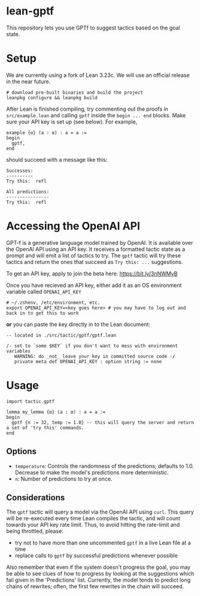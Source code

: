 # lean-gptf

This repository lets you use GPTf to suggest tactics based on the goal state.

# Setup

We are currently using a fork of Lean 3.23c. We will use an official release in the near future.

```
# download pre-built binaries and build the project
leanpkg configure && leanpkg build
```

After Lean is finished compiling, try commenting out the proofs in `src/example.lean` and calling `gptf` inside the `begin ... end` blocks. Make sure your API key is set up (see below). For example,

```
example {α} (a : α) : a = a :=
begin
  gptf,
end
```

should succeed with a message like this:

```
Successes:
----------
Try this:  refl

All predictions:
----------------
Try this:  refl
```

# Accessing the OpenAI API

GPT-f is a generative language model trained by OpenAI. It is available over the OpenAI API using an API key. It receives a formatted tactic state as a prompt and will emit a list of tactics to try. The `gptf` tactic will try these tactics and return the ones that succeed as `Try this: ...` suggestions.

To get an API key, apply to join the beta here: https://bit.ly/3nNWMyB

Once you have recieved an API key, either add it as an OS environment variable called `OPENAI_API_KEY`

```
# ~/.zshenv, /etc/environment, etc.
export OPENAI_API_KEY=<key goes here> # you may have to log out and back in to get this to work
```

__or__ you can paste the key directly in to the Lean document:

```
-- located in ./src/tactic/gptf/gptf.lean

/- set to `some $KEY` if you don't want to mess with environment variables
   WARNING: do _not_ leave your key in committed source code -/
   private meta def OPENAI_API_KEY : option string := none
```

# Usage

```
import tactic.gptf

lemma my_lemma {α} (a : α) : a = a :=
begin
  gptf {n := 32, temp := 1.0} -- this will query the server and return a set of 'try this' commands.
end

```

## Options

- `temperature`: Controls the randomness of the predictions; defaults to 1.0. Decrease to make the model's predictions more deterministic.
- `n`: Number of predictions to try at once.

## Considerations

The `gptf` tactic will query a model via the OpenAI API using `curl`. This query will be re-executed every time Lean compiles the tactic, and will count towards your API key rate limit. Thus, to avoid hitting the rate-limit and being throttled, please:
- try not to have more than one uncommented `gptf` in a live Lean file at a time
- replace calls to `gptf` by successful predictions whenever possible

Also remember that even if the system doesn't progress the goal, you may be able to see clues of how to progress by looking at the suggestions which fail given in the 'Predictions' list. Currently, the model tends to predict long chains of rewrites; often, the first few rewrites in the chain will succeed.
